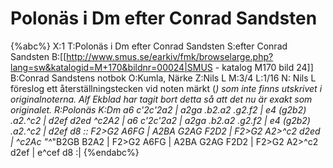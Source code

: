 # Polonäs i Dm efter Conrad Sandsten

{%abc%}
X:1
T:Polonäs i Dm efter Conrad Sandsten
S:efter Conrad Sandsten
B:[[http://www.smus.se/earkiv/fmk/browselarge.php?lang=sw&katalogid=M+170&bildnr=00024|SMUS - katalog M170 bild 24]]
B:Conrad Sandstens notbok
O:Kumla, Närke
Z:Nils L
M:3/4
L:1/16
N: Nils L föreslog ett återställningstecken vid noten märkt (*) som inte finns utskrivet i originalnoterna. Alf Ekblad har tagit bort detta så att det nu är exakt som originalet.
R:Polonäs
K:Dm
a6 c'2c'2a2 | a2ga .b2.a2 .g2.f2 | e4 (g2b2) .a2.^c2 | d2ef d2ed ^c2A2 | 
a6 c'2c'2a2 | a2ga .b2.a2 .g2.f2 | e4 (g2b2) .a2.^c2 | d2ef d8 ::
F2>G2 A6FG | A2BA G2AG F2D2 | F2>G2 A2>^c2 d2ed | ^c2Ac "^*"B2GB B2A2 | 
F2>G2 A6FG | A2BA G2AG F2D2 | F2>G2 A2>^c2 d2ef | e^cef d8 :| 
{%endabc%}

